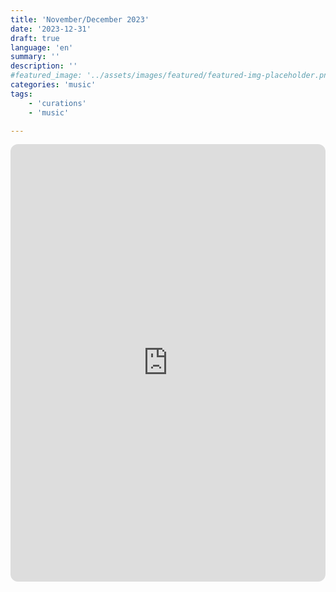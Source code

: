 ```yaml
---
title: 'November/December 2023'
date: '2023-12-31'
draft: true
language: 'en'
summary: ''
description: ''
#featured_image: '../assets/images/featured/featured-img-placeholder.png'
categories: 'music'
tags:
    - 'curations'
    - 'music'

---
```

<!-- @format -->
<iframe
    style="border-radius:12px"
    src="https://open.spotify.com/embed/playlist/04tQ23WP4RRCfcrwMzbevV"
    width="100%"
    height="700"
    frameBorder="0"
    allowfullscreen=""
    allow="
        autoplay;
        clipboard-write;
        encrypted-media;
        fullscreen;
        picture-in-picture
    "
    loading="lazy"
></iframe>
